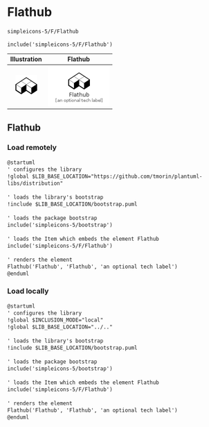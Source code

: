 # Flathub


```text
simpleicons-5/F/Flathub
```

```text
include('simpleicons-5/F/Flathub')
```



| Illustration | Flathub |
| :---: | :---: |
| ![illustration for Illustration](../../simpleicons-5/F/Flathub.png) | ![illustration for Flathub](../../simpleicons-5/F/Flathub.Local.png) |




## Flathub

### Load remotely
```plantuml
@startuml
' configures the library
!global $LIB_BASE_LOCATION="https://github.com/tmorin/plantuml-libs/distribution"

' loads the library's bootstrap
!include $LIB_BASE_LOCATION/bootstrap.puml

' loads the package bootstrap
include('simpleicons-5/bootstrap')

' loads the Item which embeds the element Flathub
include('simpleicons-5/F/Flathub')

' renders the element
Flathub('Flathub', 'Flathub', 'an optional tech label')
@enduml
```

### Load locally
```plantuml
@startuml
' configures the library
!global $INCLUSION_MODE="local"
!global $LIB_BASE_LOCATION="../.."

' loads the library's bootstrap
!include $LIB_BASE_LOCATION/bootstrap.puml

' loads the package bootstrap
include('simpleicons-5/bootstrap')

' loads the Item which embeds the element Flathub
include('simpleicons-5/F/Flathub')

' renders the element
Flathub('Flathub', 'Flathub', 'an optional tech label')
@enduml
```

